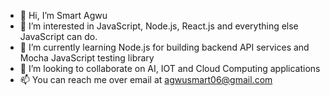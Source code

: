 - 👋 Hi, I’m Smart Agwu
- 👀 I’m interested in JavaScript, Node.js, React.js and everything else JavaScript can do.
- 🌱 I’m currently learning Node.js for building backend API services and Mocha JavaScript testing library
- 💞️ I’m looking to collaborate on AI, IOT and Cloud Computing applications
- 📫 You can reach me over email at agwusmart06@gmail.com

<!---
smartagwu/smartagwu is a ✨ special ✨ repository because its `README.md` (this file) appears on your GitHub profile.
You can click the Preview link to take a look at your changes.
--->
